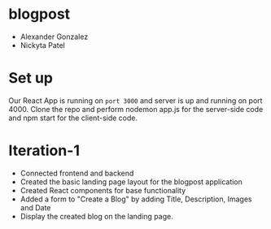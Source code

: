 # blogpost
  - Alexander Gonzalez
  - Nickyta Patel

# Set up

Our React App is running on ```port 3000``` and server is up and running on port 4000. Clone the repo and perform nodemon app.js for the server-side code and npm start for the client-side code.

# Iteration-1

- Connected frontend and backend
- Created the basic landing page layout for the blogpost application
- Created React components for base functionality
- Added a form to "Create a Blog" by adding Title, Description, Images and Date
- Display the created blog on the landing page.
